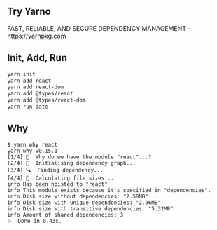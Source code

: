 ## Try Yarno

FAST, RELIABLE, AND SECURE DEPENDENCY MANAGEMENT - https://yarnpkg.com

## Init, Add, Run

```bash
yarn init
yarn add react
yarn add react-dom
yarn add @types/react
yarn add @types/react-dom
yarn run date
```

## Why

```
$ yarn why react
yarn why v0.15.1
[1/4] 🤔  Why do we have the module "react"...?
[2/4] 🚚  Initialising dependency graph...
[3/4] 🔍  Finding dependency...
[4/4] 🚡  Calculating file sizes...
info Has been hoisted to "react"
info This module exists because it's specified in "dependencies".
info Disk size without dependencies: "2.58MB"
info Disk size with unique dependencies: "2.96MB"
info Disk size with transitive dependencies: "5.32MB"
info Amount of shared dependencies: 3
✨  Done in 0.43s.
```